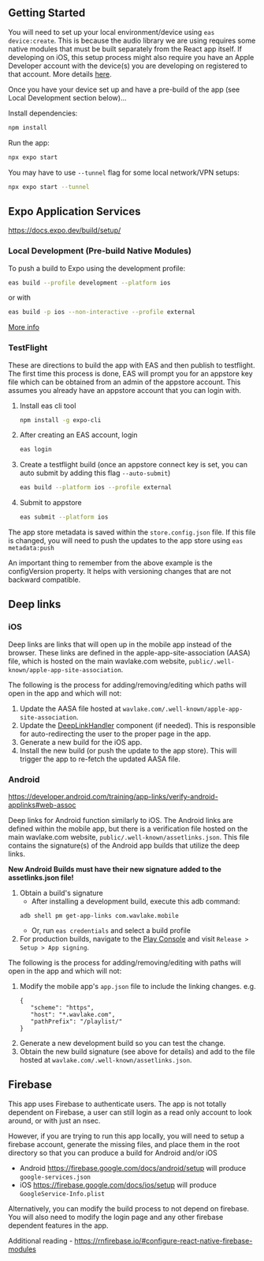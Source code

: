 ## Getting Started

You will need to set up your local environment/device using `eas device:create`. This is because the audio library we are using requires some native modules that must be built separately from the React app itself. If developing on iOS, this setup process might also require you have an Apple Developer account with the device(s) you are developing on registered to that account. More details [here](https://docs.expo.dev/eas-update/expo-dev-client/).

Once you have your device set up and have a pre-build of the app (see Local Development section below)...

Install dependencies:

```bash
npm install
```

Run the app:

```bash
npx expo start
```

You may have to use `--tunnel` flag for some local network/VPN setups:

```bash
npx expo start --tunnel
```

## Expo Application Services

https://docs.expo.dev/build/setup/

### Local Development (Pre-build Native Modules)

To push a build to Expo using the development profile:

```bash
eas build --profile development --platform ios
```

or with

```bash
eas build -p ios --non-interactive --profile external
```

[More info](https://docs.expo.dev/develop/development-builds/create-a-build/)

### TestFlight

These are directions to build the app with EAS and then publish to testflight. The first time this process is done, EAS will prompt you for an appstore key file which can be obtained from an admin of the appstore account. This assumes you already have an appstore account that you can login with.

1. Install eas cli tool
   ```bash
   npm install -g expo-cli
   ```
2. After creating an EAS account, login
   ```bash
   eas login
   ```
3. Create a testflight build (once an appstore connect key is set, you can auto submit by adding this flag `--auto-submit`)
   ```bash
   eas build --platform ios --profile external
   ```
4. Submit to appstore
   ```bash
   eas submit --platform ios
   ```

The app store metadata is saved within the `store.config.json` file. If this file is changed, you will need to push the updates to the app store using `eas metadata:push`

An important thing to remember from the above example is the configVersion property. It helps with versioning changes that are not backward compatible.

## Deep links

### iOS

Deep links are links that will open up in the mobile app instead of the browser. These links are defined in the apple-app-site-association (AASA) file, which is hosted on the main wavlake.com website, `public/.well-known/apple-app-site-association`.

The following is the process for adding/removing/editing which paths will open in the app and which will not:

1. Update the AASA file hosted at `wavlake.com/.well-known/apple-app-site-association`.
1. Update the [DeepLinkHandler](components/DeepLinkHandler.tsx) component (if needed). This is responsible for auto-redirecting the user to the proper page in the app.
1. Generate a new build for the iOS app.
1. Install the new build (or push the update to the app store). This will trigger the app to re-fetch the updated AASA file.

### Android

https://developer.android.com/training/app-links/verify-android-applinks#web-assoc

Deep links for Android function similarly to iOS. The Android links are defined within the mobile app, but there is a verification file hosted on the main wavlake.com website, `public/.well-known/assetlinks.json`. This file contains the signature(s) of the Android app builds that utilize the deep links.

**New Android Builds must have their new signature added to the assetlinks.json file!**

1. Obtain a build's signature
   - After installing a development build, execute this adb command:
   ```
   adb shell pm get-app-links com.wavlake.mobile
   ```
   - Or, run `eas credentials` and select a build profile
1. For production builds, navigate to the [Play Console](https://play.google.com/console/) and visit `Release > Setup > App signing`.

The following is the process for adding/removing/editing with paths will open in the app and which will not:

1. Modify the mobile app's `app.json` file to include the linking changes.
   e.g.
   ```
   {
      "scheme": "https",
      "host": "*.wavlake.com",
      "pathPrefix": "/playlist/"
   }
   ```
1. Generate a new development build so you can test the change.
1. Obtain the new build signature (see above for details) and add to the file hosted at `wavlake.com/.well-known/assetlinks.json`.

## Firebase

This app uses Firebase to authenticate users. The app is not totally dependent on Firebase, a user can still login as a read only account to look around, or with just an nsec.

However, if you are trying to run this app locally, you will need to setup a firebase account, generate the missing files, and place them in the root directory so that you can produce a build for Android and/or iOS

- Android https://firebase.google.com/docs/android/setup will produce `google-services.json`
- iOS https://firebase.google.com/docs/ios/setup will produce `GoogleService-Info.plist`

Alternatively, you can modify the build process to not depend on firebase. You will also need to modify the login page and any other firebase dependent features in the app.

Additional reading - https://rnfirebase.io/#configure-react-native-firebase-modules
